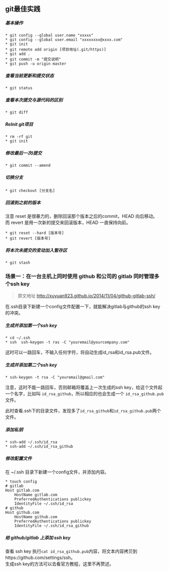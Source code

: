 ## git最佳实践

##### 基本操作  
```  
* git config --global user.name "xxxxx"  
* git config --global user.email "xxxxxxxx@xxxx.com"   
* git init  
* git remote add origin [项目地址(.git/https)]  
* git add .  
* git commit -m "提交说明"  
* git push -u origin master  
```  
 
##### 查看当前更新和提交状态  
```
* git status  
```  

##### 查看本次提交与源代码的区别  
```
* git diff
```  
##### ReInit git项目
```
* rm -rf git
* git init
```

##### 修改最后一次i提交
```
* git commit --amend
```
##### 切换分支
```
* git checkout [分支名]
```
##### 回滚到之前的版本  
注意 reset 是很暴力的，删除回滚那个版本之后的commit，HEAD 向后移动。  
而 revert 是用一次新的提交来回滚版本，HEAD 一直保持向前。  

``` 
* git reset --hard [版本号]
* git revert [版本号]
```

##### 将本次未提交的变动加入暂存区  
```
* git stash
```

### 场景一：在一台主机上同时使用 github 和公司的 gitlab 同时管理多个ssh key  

> 原文地址 http://xuyuan923.github.io/2014/11/04/github-gitlab-ssh/  

在.ssh目录下新建一个config文件配置一下，就能解决gitlab与github的ssh key的冲突。  
##### 生成并添加第一个ssh key  
```
* cd ~/.ssh
* ssh  ssh-keygen -t ras -C "youremail@yourcompany.com"
```

这时可以一路回车，不输入任何字符，将自动生成id_rsa和id_rsa.pub文件。  
##### 生成并添加第二个ssh key  
``` 
* ssh-keygen -t rsa -C "youremail@gmail.com"
```
注意，这时不能一路回车，否则邮箱将覆盖上一次生成的ssh key，给这个文件起一个名字，比如叫 `id_rsa_github`，所以相应的也会生成一个 `id_rsa_github.pub` 文件。

此时查看.ssh下的目录文件，发现多了`id_rsa_github`和`id_rsa_github.pub`两个文件。  

##### 添加私钥  
```
* ssh-add ~/.ssh/id_rsa
* ssh-add ~/.ssh/id_rsa_github
```
##### 修改配置文件
在 ~/.ssh 目录下新建一个config文件，并添加内容。  

```  
* touch config
# gitlab
Host gitlab.com
    HostName gitlab.com
    PreferredAuthentications publickey
    IdentityFile ~/.ssh/id_rsa
# github
Host github.com
    HostName github.com
    PreferredAuthentications publickey
    IdentityFile ~/.ssh/id_rsa_github
 ```  
 
##### 给 github/gitlab 上添加 ssh key
查看 ssh key 执行`cat id_rsa_github.pub`内容，将文本内容拷贝到https://github.com/settings/ssh。  
生成ssh key的方法可以去看官方教程，这里不再赘述。  
